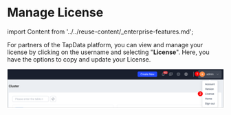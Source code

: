 # Manage License

import Content from '../../reuse-content/_enterprise-features.md';

<Content />

For partners of the TapData platform, you can view and manage your license by clicking on the username and selecting "**License**". Here, you have the options to copy and update your License.

![](../../images/manage_license_1.png)

